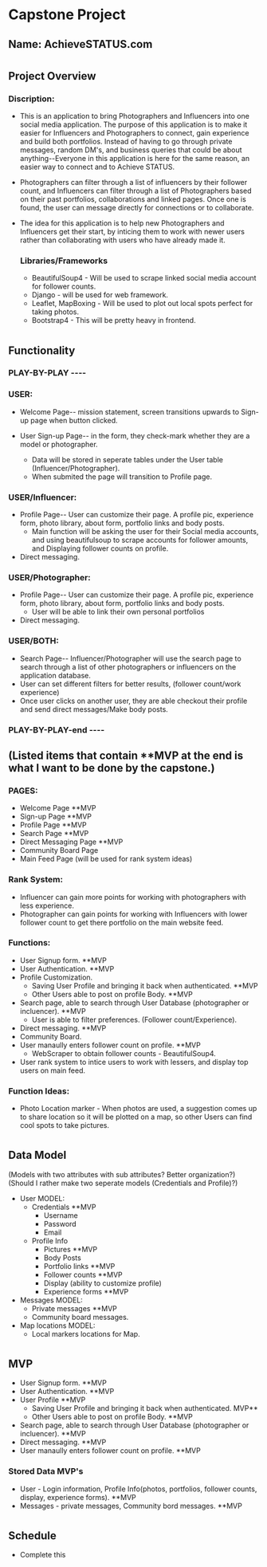 # **Capstone Project**

## **Name:** AchieveSTATUS.com

#
## **Project Overview**

### Discription:
- This is an application to bring Photographers and Influencers into one social media application. The purpose of this application is to make it easier for Influencers and Photographers to connect, gain experience and build both portfolios. Instead of having to go through private messages, random DM's, and business queries that could be about anything--Everyone in this application is here for the same reason, an easier way to connect and to Achieve STATUS.

- Photographers can filter through a list of influencers by their follower count, and Influencers can filter through a list of Photographers based on their past portfolios, collaborations and linked pages. Once one is found, the user can message directly for connections or to collaborate.

- The idea for this application is to help new Photographers and Influencers get their start, by inticing them to work with newer users rather than collaborating with users who have already made it.

    ### Libraries/Frameworks

    - BeautifulSoup4 - Will be used to scrape linked social media account for follower counts.
    - Django - will be used for web framework.
    - Leaflet, MapBoxing - Will be used to plot out local spots perfect for taking photos.
    - Bootstrap4 - This will be pretty heavy in frontend.
#

## **Functionality**

### PLAY-BY-PLAY ----
### USER:
- Welcome Page-- mission statement, screen transitions upwards to Sign-up page when button clicked.

- User Sign-up Page-- in the form, they check-mark whether they are a model or photographer.
    - Data will be stored in seperate tables under the User table (Influencer/Photographer).
    - When submited the page will transition to Profile page.

### USER/Influencer:
- Profile Page-- User can customize their page. A profile pic, experience form, photo library, about form, portfolio links and body posts.
    - Main function will be asking the user for their Social media accounts, and using beautifulsoup to scrape accounts for follower amounts, and Displaying follower counts on profile.
- Direct messaging.

### USER/Photographer:
- Profile Page-- User can customize their page. A profile pic, experience form, photo library, about form, portfolio links and body posts.
    - User will be able to link their own personal portfolios
- Direct messaging.

### USER/BOTH:
- Search Page-- Influencer/Photographer will use the search page to search through a list of other photographers or influencers on the application database.
- User can set different filters for better results, (follower count/work experience)
- Once user clicks on another user, they are able checkout their profile and send direct messages/Make body posts.
### PLAY-BY-PLAY-end ----
## (Listed items that contain **MVP at the end is what I want to be done by the capstone.)
### PAGES:
- Welcome Page **MVP
- Sign-up Page **MVP
- Profile Page **MVP
- Search Page **MVP
- Direct Messaging Page **MVP
- Community Board Page
- Main Feed Page (will be used for rank system ideas)

### Rank System:
- Influencer can gain more points for working with photographers with less experience.
- Photographer can gain points for working with Influencers with lower follower count to get there portfolio on the main website feed.

### Functions:
- User Signup form. **MVP
- User Authentication. **MVP
- Profile Customization.
    - Saving User Profile and bringing it back when authenticated. **MVP
    - Other Users able to post on profile Body. **MVP
- Search page, able to search through User Database (photographer or incluencer). **MVP
    - User is able to filter preferences. (Follower count/Experience).
- Direct messaging. **MVP
- Community Board.
- User manaully enters follower count on profile. **MVP
    - WebScraper to obtain follower counts - BeautifulSoup4.
- User rank system to intice users to work with lessers, and display top users on main feed.

### Function Ideas:
- Photo Location marker - When photos are used, a suggestion comes up to share location so it will be plotted on a map, so other Users can find cool spots to take pictures.
#

## **Data Model**
(Models with two attributes with sub attributes? Better organization?)
(Should I rather make two seperate models (Credentials and Profile)?)
- User MODEL:
    - Credentials **MVP
        - Username 
        - Password
        - Email
    - Profile Info 
        - Pictures **MVP
        - Body Posts
        - Portfolio links **MVP
        - Follower counts **MVP
        - Display (ability to customize profile)
        - Experience forms **MVP
- Messages MODEL: 
    - Private messages **MVP
    - Community board messages.
- Map locations MODEL: 
    - Local markers locations for Map.

#
## MVP
- User Signup form. **MVP
- User Authentication. **MVP
- User Profile **MVP
    - Saving User Profile and bringing it back when authenticated. MVP**
    - Other Users able to post on profile Body. **MVP
- Search page, able to search through User Database (photographer or incluencer). **MVP
- Direct messaging. **MVP
- User manaully enters follower count on profile. **MVP
### Stored Data MVP's
- User - Login information, Profile Info(photos, portfolios, follower counts, display, experience forms). **MVP
- Messages - private messages, Community bord messages. **MVP

#
## **Schedule**
- Complete this

#



<!-- FIGURE out how to store images on another server, and keep app seperate -->
<!-- That’s what django.contrib.staticfiles is for: it collects static files from each of your applications (and any other places you specify) into a single location that can easily be served in production. -->